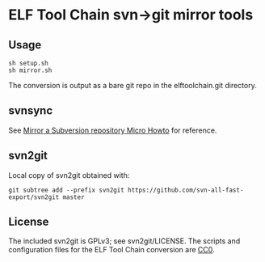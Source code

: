 # ELF Tool Chain svn->git mirror tools

## Usage
```
sh setup.sh
sh mirror.sh
```
The conversion is output as a bare git repo in the elftoolchain.git directory.

## svnsync
See [Mirror a Subversion repository Micro Howto](http://www.microhowto.info/howto/mirror_a_subversion_repository.html)
for reference.

## svn2git
Local copy of svn2git obtained with:
```
git subtree add --prefix svn2git https://github.com/svn-all-fast-export/svn2git master
```

## License
The included svn2git is GPLv3; see svn2git/LICENSE.  The scripts and
configuration files for the ELF Tool Chain conversion are
[CC0](https://creativecommons.org/publicdomain/zero/1.0/legalcode).
